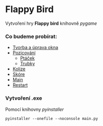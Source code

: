 # Flappy Bird
Vytvoření hry **Flappy bird** knihovně *pygame*

### Co budeme probírat:


- [Tvorba a úprava okna](https://github.com/MystiMiki/GUI/blob/main/md/Window.md)
- [Pozicování](https://github.com/MystiMiki/GUI/blob/main/md/Positioning.md)
  - [Ptáček](https://github.com/MystiMiki/GUI/blob/main/md/Bird.md)
  - [Trubky](https://github.com/MystiMiki/GUI/blob/main/md/Pipe.md)
- [Kolize](https://github.com/MystiMiki/GUI/blob/main/md/Collision.md)
- [Skóre](https://github.com/MystiMiki/GUI/blob/main/md/Score.md)
- [Main](https://github.com/MystiMiki/GUI/blob/main/md/Main.md)
- [Restart](https://github.com/MystiMiki/GUI/blob/main/md/Restart.md)





### Vytvoření **.exe** 
Pomocí knihovny *pyinstaller*
```
pyinstaller --onefile --noconsole main.py
```

